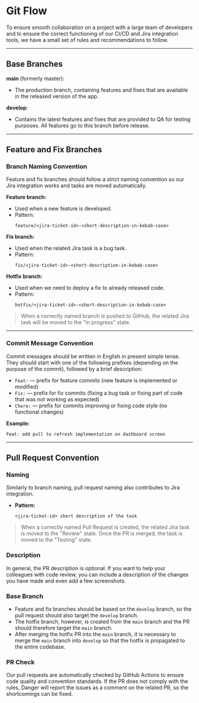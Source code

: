 # Git Flow

To ensure smooth collaboration on a project with a large team of developers and to ensure the correct functioning of our CI/CD and Jira integration tools, we have a small set of rules and recommendations to follow.

---

## Base Branches

**main** (formerly master):

  - The production branch, containing features and fixes that are available in the released version of the app.

**develop**:

  - Contains the latest features and fixes that are provided to QA for testing purposes. All features go to this branch before release.

---

## Feature and Fix Branches

### Branch Naming Convention
Feature and fix branches should follow a strict naming convention so our Jira integration works and tasks are moved automatically.

**Feature branch:**

  - Used when a new feature is developed.
  - Pattern: 
    ```
    feature/<jira-ticket-id>-<short-description-in-kebab-case>
    ```

**Fix branch:**

  - Used when the related Jira task is a bug task.
  - Pattern:
    ```
    fix/<jira-ticket-id>-<short-description-in-kebab-case>
    ```

**Hotfix branch:**

  - Used when we need to deploy a fix to already released code.
  - Pattern:
    ```
    hotfix/<jira-ticket-id>-<short-description-in-kebab-case>
    ```

> When a correctly named branch is pushed to GitHub, the related Jira task will be moved to the "in progress" state.

---

### Commit Message Convention
Commit messages should be written in English in present simple tense. They should start with one of the following prefixes (depending on the purpose of the commit), followed by a brief description:

- `Feat:` — prefix for feature commits (new feature is implemented or modified)
- `Fix:` — prefix for fix commits (fixing a bug task or fixing part of code that was not working as expected)
- `Chore:` — prefix for commits improving or fixing code style (no functional changes)

**Example:**
```
Feat: add pull to refresh implementation on dashboard screen
```

---

## Pull Request Convention

### Naming
Similarly to branch naming, pull request naming also contributes to Jira integration.

- **Pattern:**
  ```
  <jira-ticket-id> short description of the task
  ```

> When a correctly named Pull Request is created, the related Jira task is moved to the "Review" state. Once the PR is merged, the task is moved to the "Testing" state.

### Description
In general, the PR description is optional. If you want to help your colleagues with code review, you can include a description of the changes you have made and even add a few screenshots.

### Base Branch
- Feature and fix branches should be based on the `develop` branch, so the pull request should also target the `develop` branch.
- The hotfix branch, however, is created from the `main` branch and the PR should therefore target the `main` branch.
- After merging the hotfix PR into the `main` branch, it is necessary to merge the `main` branch into `develop` so that the hotfix is propagated to the entire codebase.

### PR Check
Our pull requests are automatically checked by GitHub Actions to ensure code quality and convention standards. If the PR does not comply with the rules, Danger will report the issues as a comment on the related PR, so the shortcomings can be fixed.





